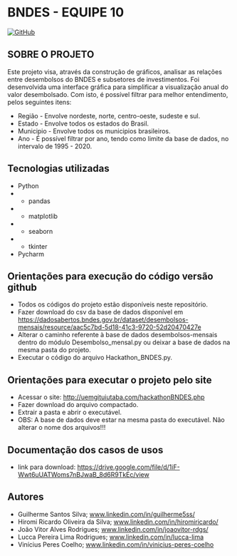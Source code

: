 # BNDES - EQUIPE 10

[![GitHub](https://img.shields.io/github/license/Peres-vinicius/BNDES_EQUIPE10)](https://github.com/Peres-vinicius/BNDES_EQUIPE10/blob/main/LICENSE)



## SOBRE O PROJETO

Este projeto visa, através da construção de gráficos, analisar as relações entre desembolsos do BNDES e subsetores de investimentos. Foi desenvolvida uma interface gráfica para simplificar a visualização anual do valor desembolsado.
Com isto, é possível filtrar para melhor entendimento, pelos seguintes itens:
- Região - Envolve nordeste, norte, centro-oeste, sudeste e sul.
- Estado - Envolve todos os estados do Brasil.
- Municipio - Envolve todos os municipios brasileiros.
- Ano - É possível filtrar por ano, tendo como limite da base de dados, no intervalo de 1995 - 2020.



## Tecnologias utilizadas
- Python
- - pandas
- - matplotlib
- - seaborn
- - tkinter
- Pycharm



## Orientações para execução do código versão github

- Todos os códigos do projeto estão disponíveis neste repositório.
- Fazer download do csv da base de dados disponível em https://dadosabertos.bndes.gov.br/dataset/desembolsos-mensais/resource/aac5c7bd-5d18-41c3-9720-52d20470427e
- Alterar o caminho referente à base de dados desembolsos-mensais dentro do módulo Desembolso_mensal.py ou deixar a base de dados na mesma pasta do projeto.
- Executar o código do arquivo Hackathon_BNDES.py.

## Orientações para executar o projeto pelo site

- Acessar o site: http://uemgituiutaba.com/hackathonBNDES.php
- Fazer download do arquivo compactado.
- Extrair a pasta e abrir o executável.
- OBS: A base de dados deve estar na mesma pasta do executável. Não alterar o nome dos arquivos!!!

## Documentação dos casos de usos

- link para download: https://drive.google.com/file/d/1iF-Wwt6uUATWoms7nBJwaB_8d6R9TkEc/view

## Autores

- Guilherme Santos Silva; www.linkedin.com/in/guilherme5ss/
- Hiromi Ricardo Oliveira da Silva; www.linkedin.com/in/hiromiricardo/
- João Vitor Alves Rodrigues; www.linkedin.com/in/joaovitor-rdgs/
- Lucca Pereira Lima Rodrigues; www.linkedin.com/in/lucca-lima
- Vinícius Peres Coelho;  www.linkedin.com/in/vinicius-peres-coelho
